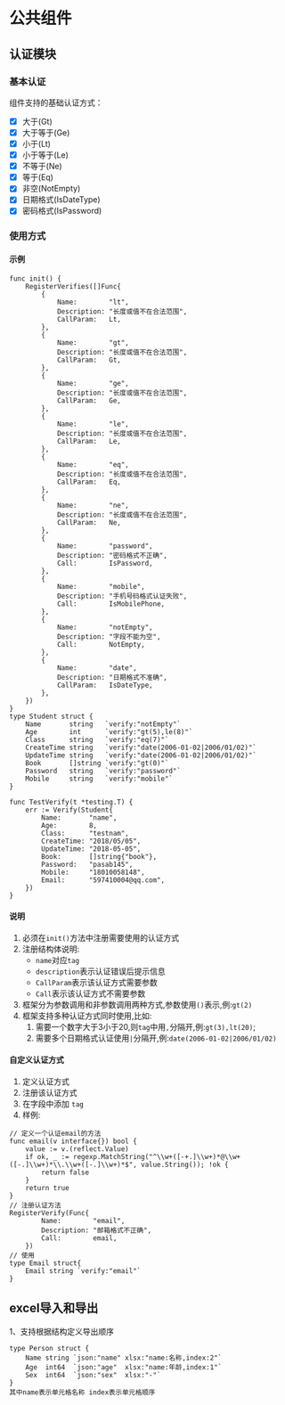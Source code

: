 # 公共组件
## 认证模块
### 基本认证
组件支持的基础认证方式：

- [x] 大于(Gt)
- [x] 大于等于(Ge)
- [x] 小于(Lt)
- [x] 小于等于(Le)
- [x] 不等于(Ne)
- [x] 等于(Eq)
- [x] 非空(NotEmpty)
- [x] 日期格式(IsDateType)
- [x] 密码格式(IsPassword)

### 使用方式
#### 示例
```golang
func init() {
	RegisterVerifies([]Func{
		{
			Name:        "lt",
			Description: "长度或值不在合法范围",
			CallParam:   Lt,
		},
		{
			Name:        "gt",
			Description: "长度或值不在合法范围",
			CallParam:   Gt,
		},
		{
			Name:        "ge",
			Description: "长度或值不在合法范围",
			CallParam:   Ge,
		},
		{
			Name:        "le",
			Description: "长度或值不在合法范围",
			CallParam:   Le,
		},
		{
			Name:        "eq",
			Description: "长度或值不在合法范围",
			CallParam:   Eq,
		},
		{
			Name:        "ne",
			Description: "长度或值不在合法范围",
			CallParam:   Ne,
		},
		{
			Name:        "password",
			Description: "密码格式不正确",
			Call:        IsPassword,
		},
		{
			Name:        "mobile",
			Description: "手机号码格式认证失败",
			Call:        IsMobilePhone,
		},
		{
			Name:        "notEmpty",
			Description: "字段不能为空",
			Call:        NotEmpty,
		},
		{
			Name:        "date",
			Description: "日期格式不准确",
			CallParam:   IsDateType,
		},
	})
}
type Student struct {
	Name       string   `verify:"notEmpty"`
	Age        int      `verify:"gt(5),le(8)"`
	Class      string   `verify:"eq(7)"`
	CreateTime string   `verify:"date(2006-01-02|2006/01/02)"`
	UpdateTime string   `verify:"date(2006-01-02|2006/01/02)"`
	Book       []string `verify:"gt(0)"`
	Password   string   `verify:"password"`
	Mobile     string   `verify:"mobile"`
}

func TestVerify(t *testing.T) {
	err := Verify(Student{
		Name:       "name",
		Age:        8,
		Class:      "testnam",
		CreateTime: "2018/05/05",
		UpdateTime: "2018-05-05",
		Book:       []string{"book"},
		Password:   "pasab145",
		Mobile:     "18010058148",
		Email:      "597410004@qq.com",
	})
}
```
#### 说明
1. 必须在`init()`方法中注册需要使用的认证方式
2. 注册结构体说明: 
    - `name`对应`tag`
    - `description`表示认证错误后提示信息
    - `CallParam`表示该认证方式需要参数
    - `Call`表示该认证方式不需要参数
3. 框架分为参数调用和非参数调用两种方式,参数使用`()`表示,例:`gt(2)`
4. 框架支持多种认证方式同时使用,比如:
    1. 需要一个数字大于3小于20,则`tag`中用`,`分隔开,例:`gt(3),lt(20)`;
    2. 需要多个日期格式认证使用`|`分隔开,例:`date(2006-01-02|2006/01/02)`
#### 自定义认证方式
1. 定义认证方式
2. 注册该认证方式
3. 在字段中添加 `tag`
4. 样例:
```golang
// 定义一个认证email的方法
func email(v interface{}) bool {
	value := v.(reflect.Value)
	if ok, _ := regexp.MatchString("^\\w+([-+.]\\w+)*@\\w+([-.]\\w+)*\\.\\w+([-.]\\w+)*$", value.String()); !ok {
		return false
	}
	return true
}
// 注册认证方法
RegisterVerify(Func{
		Name:        "email",
		Description: "邮箱格式不正确",
		Call:        email,
	})
// 使用
type Email struct{
    Email string `verify:"email"`
}
```
## excel导入和导出
1、支持根据结构定义导出顺序
``` demo
type Person struct {
	Name string `json:"name" xlsx:"name:名称,index:2"`
	Age  int64  `json:"age"  xlsx:"name:年龄,index:1"`
	Sex  int64  `json:"sex"  xlsx:"-"`
}
其中name表示单元格名称 index表示单元格顺序
```
